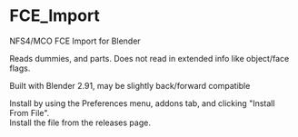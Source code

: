 # FCE_Import
NFS4/MCO FCE Import for Blender

Reads dummies, and parts. Does not read in extended info like object/face flags.

Built with Blender 2.91, may be slightly back/forward compatible

Install by using the Preferences menu, addons tab, and clicking "Install From File". \
Install the file from the releases page.
